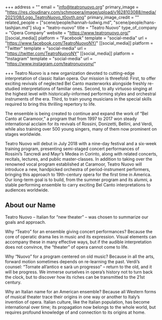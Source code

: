 +++
address = ""
email = "info@teatronuovo.org"
primary_image = "https://res.cloudinary.com/schmopera/image/upload/v1628103088/media/2021/08/Logo_TeatroNuovo_t0ovth.png"
primary_image_credit = ""
related_people = ["scene/people/hannah-ludwig.md", "scene/people/hans-tashjian.md"]
slug = "teatro-nuovo"
title = "Teatro Nuovo"
type_of_company = "Opera Company"
website = "https://www.teatronuovo.org/"
[[social_media]]
platform = "Facebook"
template = "social-media"
url = "https://www.facebook.com/TeatroNuovoNY/"
[[social_media]]
platform = "Twitter"
template = "social-media"
url = "https://twitter.com/TeatroNuovoNY"
[[social_media]]
platform = "Instagram"
template = "social-media"
url = "https://www.instagram.com/teatronuovony/"

+++
Teatro Nuovo is a new organization devoted to cutting-edge interpretation of classic Italian opera. Our mission is threefold: First, to offer exciting revivals of neglected Bel Canto masterworks alongside freshly re-studied interpretations of familiar ones.  Second, to ally virtuoso singing at the highest level with historically-informed performing styles and orchestral instruments of the era. Third, to train young musicians in the special skills required to bring this thrilling repertory to life. 

The ensemble is being created to continue and expand the work of “Bel Canto at Caramoor,” a program that from 1997 to 2017 won steady international acclaim for its revivals of Rossini, Donizetti, Bellini, and Verdi, while also training over 500 young singers, many of them now prominent on stages worldwide.

Teatro Nuovo will debut in July 2018 with a nine-day festival and a six-week training program, presenting semi-staged concert performances of Rossini’s Tancredi and Mayr’s Medea in Corinto, along with related concerts, recitals, lectures, and public master-classes. In addition to taking over the renowned vocal program established at Caramoor, Teatro Nuovo will introduce a new, handpicked orchestra of period-instrument performers, bringing this approach to 19th-century opera for the first time in America. Our long-term goal is to build, from the summer program and its alumni, a stable performing ensemble to carry exciting Bel Canto interpretations to audiences worldwide.

## About our Name

Teatro Nuovo – Italian for “new theater” – was chosen to summarize our goals and approach.

Why “Teatro” for an ensemble giving concert performances? Because the core of operatic drama lies in music and its expression. Visual elements can accompany these in many effective ways, but if the audible interpretation does not convince, the “theater” of opera cannot come to life.

Why “Nuovo” for a program centered on old music? Because in all the arts, forward motion sometimes depends on re-learning the past. Verdi’s counsel: “Tornate all’antico e sarà un progresso” – return to the old, and it will be progress. We immerse ourselves in opera’s history not to turn back the clock, but to discover how its riches can be transmitted to the 21st century.

Why an Italian name for an American ensemble? Because all Western forms of musical theater trace their origins in one way or another to Italy’s invention of opera. Italian culture, like the Italian population, has become international over time; its propagation now belongs to the whole world, but requires profound knowledge of and connection to its origins at home.